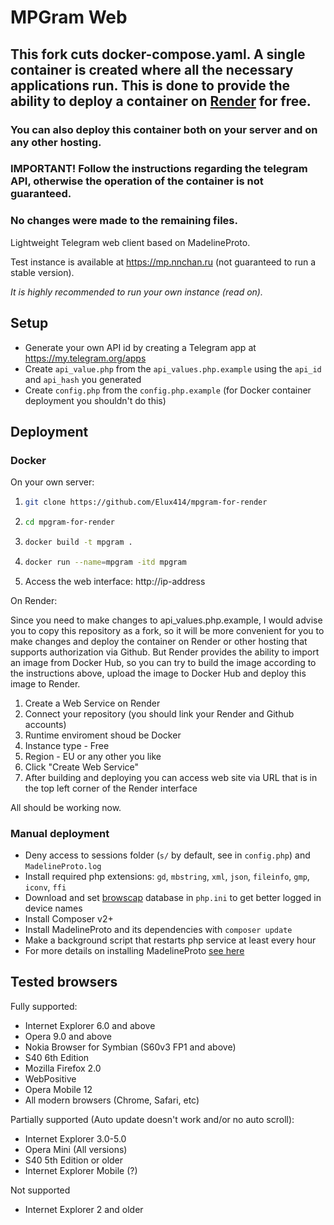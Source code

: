 # MPGram Web

## This fork cuts docker-compose.yaml. A single container is created where all the necessary applications run. This is done to provide the ability to deploy a container on [Render](https://render.com/) for free.

### You can also deploy this container both on your server and on any other hosting.

### IMPORTANT! Follow the instructions regarding the telegram API, otherwise the operation of the container is not guaranteed.

### No changes were made to the remaining files.

Lightweight Telegram web client based on MadelineProto.

Test instance is available at <a href="https://mp.nnchan.ru/">https://mp.nnchan.ru</a> (not guaranteed to run a stable version).

_It is highly recommended to run your own instance (read on)._

## Setup

- Generate your own API id by creating a Telegram app at <a href="https://my.telegram.org/apps">https://my.telegram.org/apps</a> 
- Create `api_value.php` from the `api_values.php.example` using the `api_id` and `api_hash` you generated
- Create `config.php` from the `config.php.example` (for Docker container deployment you shouldn't do this)

## Deployment

### Docker

On your own server:

1. ```bash
   git clone https://github.com/Elux414/mpgram-for-render
   ```
2. ```bash
   cd mpgram-for-render
   ```
3. ```bash
   docker build -t mpgram .
   ```
4. ```bash
   docker run --name=mpgram -itd mpgram
   ```
5. Access the web interface: http://ip-address

On Render:

Since you need to make changes to api_values.php.example, I would advise you to copy this repository as a fork, so it will be more convenient for you to make changes and deploy the container on Render or other hosting that supports authorization via Github. But Render provides the ability to import an image from Docker Hub, so you can try to build the image according to the instructions above, upload the image to Docker Hub and deploy this image to Render.

1. Create a Web Service on Render
2. Connect your repository (you should link your Render and Github accounts)
3. Runtime enviroment shoud be Docker
4. Instance type - Free
5. Region - EU or any other you like
6. Click "Create Web Service"
7. After building and deploying you can access web site via URL that is in the top left corner of the Render interface

All should be working now.

### Manual deployment

- Deny access to sessions folder (`s/` by default, see in `config.php`) and `MadelineProto.log`
- Install required php extensions: `gd`, `mbstring`, `xml`, `json`, `fileinfo`, `gmp`, `iconv`, `ffi`
- Download and set [browscap](https://browscap.org/) database in `php.ini` to get better logged in device names
- Install Composer v2+
- Install MadelineProto and its dependencies with `composer update`
- Make a background script that restarts php service at least every hour
- For more details on installing MadelineProto <a href="https://docs.madelineproto.xyz/docs/REQUIREMENTS.html">see here</a>

## Tested browsers

Fully supported:

- Internet Explorer 6.0 and above
- Opera 9.0 and above
- Nokia Browser for Symbian (S60v3 FP1 and above)
- S40 6th Edition
- Mozilla Firefox 2.0
- WebPositive
- Opera Mobile 12
- All modern browsers (Chrome, Safari, etc)

Partially supported (Auto update doesn't work and/or no auto scroll):

- Internet Explorer 3.0-5.0
- Opera Mini (All versions)
- S40 5th Edition or older
- Internet Explorer Mobile (?)

Not supported
- Internet Explorer 2 and older

